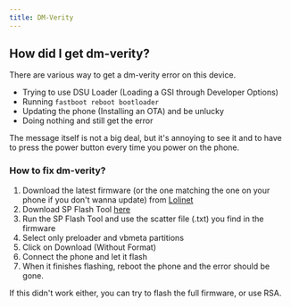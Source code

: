 ```yaml
---
title: DM-Verity
---
```


## How did I get dm-verity?

There are various way to get a dm-verity error on this device.
* Trying to use DSU Loader (Loading a GSI through Developer Options)
* Running `fastboot reboot bootloader`
* Updating the phone (Installing an OTA) and be unlucky
* Doing nothing and still get the error

The message itself is not a big deal, but it's annoying to see it and to have to press the power button every time you power on the phone.

### How to fix dm-verity?

1. Download the latest firmware (or the one matching the one on your phone if you don't wanna update) from [Lolinet](https://mirrors.lolinet.com/firmware/lenomola/2023/penangf/official/)
2. Download SP Flash Tool [here](https://github.com/moto-penangf/penangf-sp-flash-tool/releases/tag/0.1)
3. Run the SP Flash Tool and use the scatter file (.txt) you find in the firmware
4. Select only preloader and vbmeta partitions
5. Click on Download (Without Format)
6. Connect the phone and let it flash
7. When it finishes flashing, reboot the phone and the error should be gone.


If this didn't work either, you can try to flash the full firmware, or use RSA.
